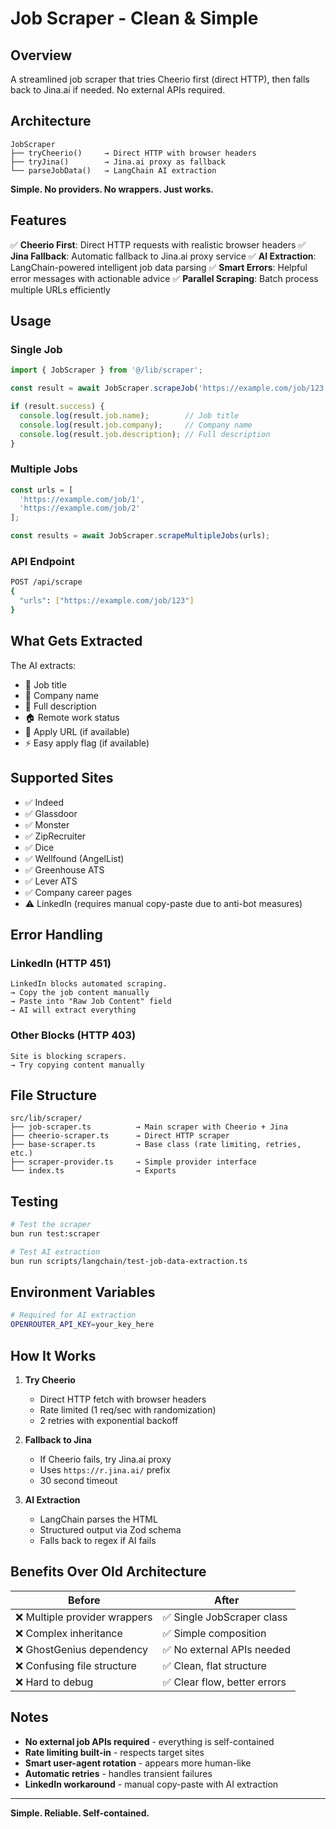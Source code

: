 # Job Scraper - Clean & Simple

## Overview

A streamlined job scraper that tries Cheerio first (direct HTTP), then falls back to Jina.ai if needed. No external APIs required.

## Architecture

```
JobScraper
├── tryCheerio()     → Direct HTTP with browser headers
├── tryJina()        → Jina.ai proxy as fallback
└── parseJobData()   → LangChain AI extraction
```

**Simple. No providers. No wrappers. Just works.**

## Features

✅ **Cheerio First**: Direct HTTP requests with realistic browser headers
✅ **Jina Fallback**: Automatic fallback to Jina.ai proxy service
✅ **AI Extraction**: LangChain-powered intelligent job data parsing
✅ **Smart Errors**: Helpful error messages with actionable advice
✅ **Parallel Scraping**: Batch process multiple URLs efficiently

## Usage

### Single Job
```typescript
import { JobScraper } from '@/lib/scraper';

const result = await JobScraper.scrapeJob('https://example.com/job/123');

if (result.success) {
  console.log(result.job.name);        // Job title
  console.log(result.job.company);     // Company name
  console.log(result.job.description); // Full description
}
```

### Multiple Jobs
```typescript
const urls = [
  'https://example.com/job/1',
  'https://example.com/job/2'
];

const results = await JobScraper.scrapeMultipleJobs(urls);
```

### API Endpoint
```bash
POST /api/scrape
{
  "urls": ["https://example.com/job/123"]
}
```

## What Gets Extracted

The AI extracts:
- 📌 Job title
- 🏢 Company name
- 📝 Full description
- 🏠 Remote work status
- 🔗 Apply URL (if available)
- ⚡ Easy apply flag (if available)

## Supported Sites

- ✅ Indeed
- ✅ Glassdoor
- ✅ Monster
- ✅ ZipRecruiter
- ✅ Dice
- ✅ Wellfound (AngelList)
- ✅ Greenhouse ATS
- ✅ Lever ATS
- ✅ Company career pages
- ⚠️  LinkedIn (requires manual copy-paste due to anti-bot measures)

## Error Handling

### LinkedIn (HTTP 451)
```
LinkedIn blocks automated scraping.
→ Copy the job content manually
→ Paste into "Raw Job Content" field
→ AI will extract everything
```

### Other Blocks (HTTP 403)
```
Site is blocking scrapers.
→ Try copying content manually
```

## File Structure

```
src/lib/scraper/
├── job-scraper.ts          → Main scraper with Cheerio + Jina
├── cheerio-scraper.ts      → Direct HTTP scraper
├── base-scraper.ts         → Base class (rate limiting, retries, etc.)
├── scraper-provider.ts     → Simple provider interface
└── index.ts                → Exports
```

## Testing

```bash
# Test the scraper
bun run test:scraper

# Test AI extraction
bun run scripts/langchain/test-job-data-extraction.ts
```

## Environment Variables

```bash
# Required for AI extraction
OPENROUTER_API_KEY=your_key_here
```

## How It Works

1. **Try Cheerio**
   - Direct HTTP fetch with browser headers
   - Rate limited (1 req/sec with randomization)
   - 2 retries with exponential backoff

2. **Fallback to Jina**
   - If Cheerio fails, try Jina.ai proxy
   - Uses `https://r.jina.ai/` prefix
   - 30 second timeout

3. **AI Extraction**
   - LangChain parses the HTML
   - Structured output via Zod schema
   - Falls back to regex if AI fails

## Benefits Over Old Architecture

| Before | After |
|--------|-------|
| ❌ Multiple provider wrappers | ✅ Single JobScraper class |
| ❌ Complex inheritance | ✅ Simple composition |
| ❌ GhostGenius dependency | ✅ No external APIs needed |
| ❌ Confusing file structure | ✅ Clean, flat structure |
| ❌ Hard to debug | ✅ Clear flow, better errors |

## Notes

- **No external job APIs required** - everything is self-contained
- **Rate limiting built-in** - respects target sites
- **Smart user-agent rotation** - appears more human-like
- **Automatic retries** - handles transient failures
- **LinkedIn workaround** - manual copy-paste with AI extraction

---

**Simple. Reliable. Self-contained.**

